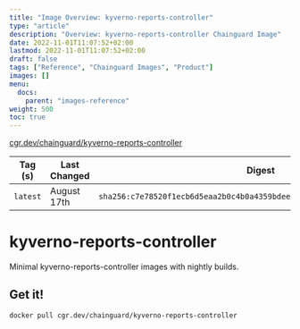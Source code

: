 ```yaml
---
title: "Image Overview: kyverno-reports-controller"
type: "article"
description: "Overview: kyverno-reports-controller Chainguard Image"
date: 2022-11-01T11:07:52+02:00
lastmod: 2022-11-01T11:07:52+02:00
draft: false
tags: ["Reference", "Chainguard Images", "Product"]
images: []
menu:
  docs:
    parent: "images-reference"
weight: 500
toc: true
---
```


[cgr.dev/chainguard/kyverno-reports-controller](https://github.com/chainguard-images/images/tree/main/images/kyverno-reports-controller)

| Tag (s)   | Last Changed | Digest                                                                    |
|-----------|--------------|---------------------------------------------------------------------------|
|  `latest` | August 17th  | `sha256:c7e78520f1ecb6d5eaa2b0c4b0a4359bdeed630627d891a98c7725257d67699a` |

# kyverno-reports-controller

Minimal kyverno-reports-controller images with nightly builds.

## Get it!

```shell
docker pull cgr.dev/chainguard/kyverno-reports-controller
```
